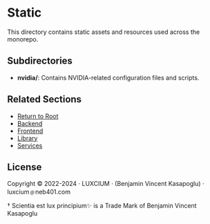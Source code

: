 # Static

This directory contains static assets and resources used across the monorepo.

## Subdirectories

- **nvidia/**: Contains NVIDIA-related configuration files and scripts.

## Related Sections

- [Return to Root](../README.md)
- [Backend](../backend/README.md)
- [Frontend](../frontend/README.md)
- [Library](../library/README.md)
- [Services](../services/README.md)

## License

Copyright © 2022-2024 · LUXCIUM · (Benjamin Vincent Kasapoglu) · luxcium﹫neb401.com

† Scientia est lux principium✨ is a Trade Mark of Benjamin Vincent Kasapoglu
